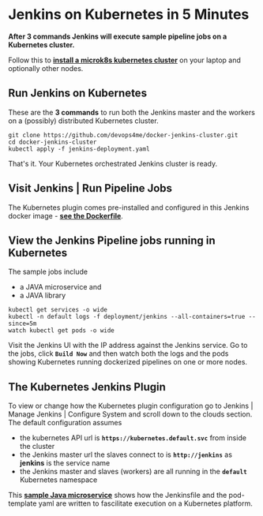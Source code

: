 
# Jenkins on Kubernetes in 5 Minutes

**After 3 commands Jenkins will execute sample pipeline jobs on a Kubernetes cluster.**

Follow this to **[install a microk8s kubernetes cluster](https://www.devopswiki.co.uk/kubernetes/microk8s-install)** on your laptop and optionally other nodes.

## Run Jenkins on Kubernetes

These are the **3 commands** to run both the Jenkins master and the workers on a (possibly) distributed Kubernetes cluster.

```
git clone https://github.com/devops4me/docker-jenkins-cluster.git
cd docker-jenkins-cluster
kubectl apply -f jenkins-deployment.yaml
```

That's it. Your Kubernetes orchestrated Jenkins cluster is ready.

## Visit Jenkins | Run Pipeline Jobs

The Kubernetes plugin comes pre-installed and configured in this Jenkins docker image - **[see the Dockerfile](Dockerfile)**.

## View the Jenkins Pipeline jobs running in Kubernetes

The sample jobs include
- a JAVA microservice and
- a JAVA library

```
kubectl get services -o wide
kubectl -n default logs -f deployment/jenkins --all-containers=true --since=5m
watch kubectl get pods -o wide
```

Visit the Jenkins UI with the IP address against the Jenkins service. Go to the jobs, click **`Build Now`** and then watch both the logs and the pods showing Kubernetes running dockerized pipelines on one or more nodes.

## The Kubernetes Jenkins Plugin

To view or change how the Kubernetes plugin configuration go to Jenkins | Manage Jenkins | Configure System and scroll down to the clouds section. The default configuration assumes

- the kubernetes API url is **`https://kubernetes.default.svc`** from inside the cluster
- the Jenkins master url the slaves connect to is **`http://jenkins`** as **jenkins** is the service name
- the Jenkins master and slaves (workers) are all running in the **`default`** Kubernetes namespace

This **[sample Java microservice](https://github.com/apolloakora/bank-account)** shows how the Jenkinsfile and the pod-template yaml are written to fascilitate execution on a Kubernetes platform.
